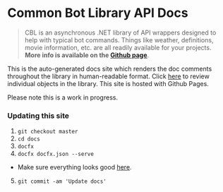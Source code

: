 # Common Bot Library API Docs
> CBL is an asynchronous .NET library of API wrappers designed to help with typical bot commands. Things like weather, definitions, movie information, etc. are all readily available for your projects.  
> **More info is available on the [Github page](https://github.com/bcanseco/common-bot-library/)**.

This is the auto-generated docs site which renders the doc comments throughout the library in human-readable format. Click [here](/common-bot-library/api/index.html) to review individual objects in the library. This site is hosted with Github Pages.  

Please note this is a work in progress.

### Updating this site
1. `git checkout master`
2. `cd docs`
3. `docfx`
4. `docfx docfx.json --serve`
  * Make sure everything looks good [here](http://localhost:8080).
5. `git commit -am 'Update docs'`
